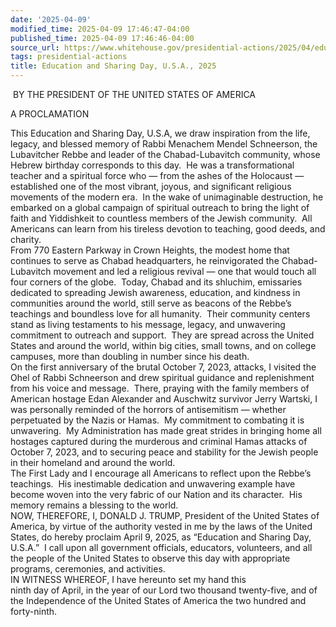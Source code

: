 ```yaml
---
date: '2025-04-09'
modified_time: 2025-04-09 17:46:47-04:00
published_time: 2025-04-09 17:46:46-04:00
source_url: https://www.whitehouse.gov/presidential-actions/2025/04/education-and-sharing-day-u-s-a-2025/
tags: presidential-actions
title: Education and Sharing Day, U.S.A., 2025
---
```

 
 BY THE PRESIDENT OF THE UNITED STATES OF AMERICA

A PROCLAMATION 

This Education and Sharing Day, U.S.A, we draw inspiration from the
life, legacy, and blessed memory of Rabbi Menachem Mendel Schneerson,
the Lubavitcher Rebbe and leader of the Chabad-Lubavitch community,
whose Hebrew birthday corresponds to this day.  He was a
transformational teacher and a spiritual force who — from the ashes of
the Holocaust — established one of the most vibrant, joyous, and
significant religious movements of the modern era.  In the wake of
unimaginable destruction, he embarked on a global campaign of spiritual
outreach to bring the light of faith and Yiddishkeit to countless
members of the Jewish community.  All Americans can learn from his
tireless devotion to teaching, good deeds, and charity.  
From 770 Eastern Parkway in Crown Heights, the modest home that
continues to serve as Chabad headquarters, he reinvigorated the
Chabad-Lubavitch movement and led a religious revival — one that would
touch all four corners of the globe.  Today, Chabad and its shluchim,
emissaries dedicated to spreading Jewish awareness, education, and
kindness in communities around the world, still serve as beacons of the
Rebbe’s teachings and boundless love for all humanity.  Their community
centers stand as living testaments to his message, legacy, and
unwavering commitment to outreach and support.  They are spread across
the United States and around the world, within big cities, small towns,
and on college campuses, more than doubling in number since his death.  
On the first anniversary of the brutal October 7, 2023, attacks, I
visited the Ohel of Rabbi Schneerson and drew spiritual guidance and
replenishment from his voice and message.  There, praying with the
family members of American hostage Edan Alexander and Auschwitz survivor
Jerry Wartski, I was personally reminded of the horrors of antisemitism
— whether perpetuated by the Nazis or Hamas.  My commitment to combating
it is unwavering.  My Administration has made great strides in bringing
home all hostages captured during the murderous and criminal Hamas
attacks of October 7, 2023, and to securing peace and stability for the
Jewish people in their homeland and around the world.  
The First Lady and I encourage all Americans to reflect upon the Rebbe’s
teachings.  His inestimable dedication and unwavering example have
become woven into the very fabric of our Nation and its character.  His
memory remains a blessing to the world.  
NOW, THEREFORE, I, DONALD J. TRUMP, President of the United States of
America, by virtue of the authority vested in me by the laws of the
United States, do hereby proclaim April 9, 2025, as “Education and
Sharing Day, U.S.A.”  I call upon all government officials, educators,
volunteers, and all the people of the United States to observe this day
with appropriate programs, ceremonies, and activities.  
IN WITNESS WHEREOF, I have hereunto set my hand this  
ninth day of April, in the year of our Lord two thousand twenty-five,
and of the Independence of the United States of America the two hundred
and forty-ninth.
